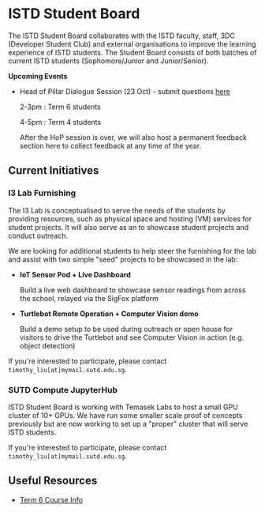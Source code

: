 # ISTD Student Board

The ISTD Student Board collaborates with the ISTD faculty, staff, 3DC (Developer Student Club) and external organisations to improve the learning experience of ISTD students. The Student Board consists of both batches of current ISTD students (Sophomore/Junior and Junior/Senior). 

**Upcoming Events**

* Head of Pillar Dialogue Session (23 Oct) - submit questions [here](https://forms.office.com/Pages/ResponsePage.aspx?id=drd2NJDpck-5UGJImDFiPZ122bsPTrJCpFEQrlYhVUJUOUdJQjEzMUdPTldUT1haQUZESUxXQUNJQS4u)
  
  2-3pm : Term 6 students
  
  4-5pm : Term 4 students
  
  After the HoP session is over, we will also host a permanent feedback section here to collect feedback at any time of the year. 

## Current Initiatives

### I3 Lab Furnishing 

The I3 Lab is conceptualised to serve the needs of the students by providing resources, such as physical space and hosting (VM) services for student projects. It will also serve as an to showcase student projects and conduct outreach.

We are looking for additional students to help steer the furnishing for the lab and assist with two simple "seed" projects to be showcased in the lab:

* **IoT Sensor Pod + Live Dashboard**
  
  Build a live web dashboard to showcase sensor readings from across the school, relayed via the SigFox platform

* **Turtlebot Remote Operation + Computer Vision demo**

  Build a demo setup to be used during outreach or open house for visitors to drive the Turtlebot and see Computer Vision in action (e.g. object detection)
  
If you're interested to participate, please contact `timothy_liu[at]mymail.sutd.edu.sg`.

### SUTD Compute JupyterHub

ISTD Student Board is working with Temasek Labs to host a small GPU cluster of 10+ GPUs. We have run some smaller scale proof of concepts previously but are now working to set up a "proper" cluster that will serve ISTD students.

If you're interested to participate, please contact `timothy_liu[at]mymail.sutd.edu.sg`.

## Useful Resources

* [Term 6 Course Info](term_6_course_info.md)

